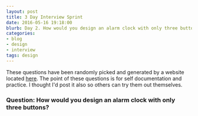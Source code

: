 ```yaml
---
layout: post
title: 3 Day Interview Sprint
date: 2016-05-16 19:18:00
blurb: Day 2. How would you design an alarm clock with only three buttons?
categories:
- blog
- design
- interview
tags: design
---
```

These questions have been randomly picked and generated by a website located [here](http://interview-prep-for.design/). The point of these questions is for self documentation and practice. I thought I'd post it also so others can try them out themselves.

### Question:  How would you design an alarm clock with only three buttons?
